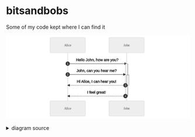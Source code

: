 # bitsandbobs
Some of my code kept where I can find it


![mermaid flowchart](diagrams/flow1.png)
<details>
  <summary>diagram source</summary>
```mermaid
sequenceDiagram
    participant John
    
    Alice ->>+ John: Hello John, how are you?
    Alice ->>+ John: John, can you hear me?
    John -->>- Alice: Hi Alice, I can hear you!
    John-->>-Alice: I feel great!
            
```
</details>



![rendered image description](diagrams/diag.png)

<details>
  <summary>diagram source</summary>
  This details block is collapsed by default when viewed in GitHub. This hides the mermaid graph definition, while the rendered image
  linked above is shown. The details tag has to follow the image tag. (newlines allowed)

```mermaid
graph LR
    A[README.md]
    B{Find mermaid graphs<br>and image paths}
    C[[docker mermaid-cli]]
    D[[docker mermaid-cli]]
    E(Graph 1 png image)
    F(Graph 2 svg image)

    A -->|passed to| B
    subgraph render-md-mermaid.sh
      B --> |path/to/image1.png<br>+mermaid source| C
      B --> |path/to/image2.svg<br>+mermaid source| D
    end
    C --> E
    D --> F
```
</details>


